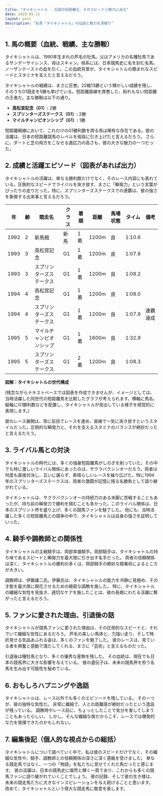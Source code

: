 ```yaml
---
title: "タイキシャトル - 伝説の短距離王、そのスピードと魅力に迫る"
date: 2025-05-11
layout: post
description: "名馬『タイキシャトル』の伝説と魅力を深堀り"
---
```


## 1. 馬の概要（血統、戦績、主な勝鞍）

タイキシャトルは、1990年生まれの芦毛の牡馬。父はアメリカの名種牡馬であるサンデーサイレンス、母はスキャン。母系には、日本競馬史に名を刻む名馬、ノーザンテーストの血を引く。この血統背景が、タイキシャトルの類まれなスピードとスタミナを支えたと言えるだろう。

タイキシャトルの戦績は、まさに圧巻。22戦13勝という輝かしい成績を残し、そのうちG1競走を5勝も挙げている。短距離路線を席巻した、紛れもない短距離の王者だ。主な勝鞍は以下の通り。

* **高松宮記念（G1）:** 2勝
* **スプリンターズステークス（G1）:** 2勝
* **マイルチャンピオンシップ（G1）:** 1勝

短距離戦線において、これだけのG1勝利数を誇る馬は稀有な存在である。彼の活躍は、日本の短距離競馬のレベルを格段に引き上げたと言えるだろう。  さらに、ダートと芝の両方をこなせる適応力の高さも、彼の大きな魅力の一つだった。


## 2. 成績と活躍エピソード（図表があれば出力）

タイキシャトルの活躍は、単なる勝利数だけでなく、そのレース内容にも表れている。圧倒的なスピードでライバルを突き放す、まさに「瞬発力」という言葉がぴったりの走りだった。特に、スプリンターズステークスでの連覇は、彼の強さを象徴する出来事と言えるだろう。

| 年 | 齢 | 競走名 | クラス | 着順 | 距離 | 馬場状態 | タイム | 備考 |
|---|---|---|---|---|---|---|---|---|
| 1992 | 2 | 新馬戦 | 新馬 | 1着 | 1200m | 良 | 1:10.6 |  |
| 1993 | 3 | 高松宮記念 | G1 | 1着 | 1200m | 良 | 1:07.8 |  |
| 1993 | 3 | スプリンターズステークス | G1 | 1着 | 1200m | 良 | 1:08.2 |  |
| 1994 | 4 | 高松宮記念 | G1 | 1着 | 1200m | 良 | 1:08.0 |  |
| 1994 | 4 | スプリンターズステークス | G1 | 1着 | 1200m | 良 | 1:07.9 | 連覇達成 |
| 1995 | 5 | マイルチャンピオンシップ | G1 | 1着 | 1600m | 良 | 1:32.9 |  |
| 1995 | 5 | スプリンターズステークス | G1 | 2着 | 1200m | 良 | 1:08.3 |  |


**図解：タイキシャトルの世代構成**

(残念ながらテキストベースでは図表を作成できませんが、イメージとしては、当時活躍した同世代の短距離馬を比較したグラフが考えられます。横軸に馬名、縦軸にG1勝利数などを配置し、タイキシャトルが突出している様子を視覚的に表現します。)

彼のレース展開は、常に前目でレースを進め、直線で一気に突き放すというスタイルだった。圧倒的な瞬発力と、それを支えるスタミナのバランスが絶妙だったと言えるだろう。


## 3. ライバル馬との対決

タイキシャトルの時代には、多くの強豪短距離馬がしのぎを削っていた。その中でも特に激しいライバル関係にあったのは、サクラバクシンオーだろう。両者は何度も直接対決し、互いに譲らず、素晴らしいレースを繰り広げた。特に1994年のスプリンターズステークスは、両者の激闘が記憶に残る名勝負として語り継がれている。

タイキシャトルは、サクラバクシンオーの持続力のある末脚に苦戦することもあったが、持ち前の瞬発力で勝利を掴むことも多かった。このライバル関係は、日本のスプリント界を盛り上げ、多くの競馬ファンを魅了した。  他にも、当時活躍した多くの短距離馬との競争の中で、タイキシャトルは自身の強さを証明していった。


## 4. 騎手や調教師との関係性

タイキシャトルの主戦騎手は、岡部幸雄騎手。岡部騎手は、タイキシャトルの持ち味であるスピードと瞬発力を最大限に引き出す名手だった。  両者の信頼関係は深く、タイキシャトルの勝利の多くは、岡部騎手の絶妙な騎乗術によるところが大きい。

調教師は、伊藤雄二氏。伊藤氏は、タイキシャトルの能力を冷静に見極め、その才能を最大限に開花させるための緻密な調教を施した。  特に、タイキシャトルの繊細な気性を見抜き、適切なケアを施したことは、彼の長期にわたる活躍に繋がったと言えるだろう。


## 5. ファンに愛された理由、引退後の話

タイキシャトルが競馬ファンに愛された理由は、その圧倒的なスピードと、それでいて繊細な気性にあるだろう。  芦毛の美しい馬体と、力強い走り、そして時折見せる気品あふれる姿は、多くのファンを魅了した。  彼のレースは、見ている者を興奮と感動で満たしてくれる、まさに「芸術」と言えるものだった。

引退後は種牡馬となり、多くの優秀な産駒を残した。  その血統は、現在でも日本の競馬界に大きな影響を与えている。  彼の遺伝子は、未来の競馬界を担う名馬を生み出す可能性を秘めている。


## 6. おもしろハプニングや逸話

タイキシャトルは、レース以外でも多くのエピソードを残している。  その一つが、彼の独特な気性だ。  非常に繊細で、人との距離感が絶妙だったという逸話が残っている。  調教時やレース前に、ちょっとしたことで気分を害してしまうこともあったらしい。  しかし、そんな繊細な彼だからこそ、レースでは爆発的な力を発揮できたのかもしれない。


## 7. 編集後記（個人的な視点からの総括）

タイキシャトルについて調べていく中で、私は彼のスピードだけでなく、その繊細な気性や、騎手、調教師との信頼関係の深さに深く感銘を受けました。  単なる競走馬ではなく、一つの「物語」を私たちに見せてくれた馬だったと感じます。  彼の活躍は、日本の競馬史に燦然と輝く一頁であり、これからも多くの競馬ファンに語り継がれていくことでしょう。  彼の記録、そして彼の生き様は、未来の競走馬たちに大きなインスピレーションを与え続けることと思います。  改めて、タイキシャトルという偉大な競走馬に敬意を表します。
